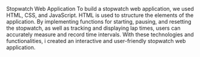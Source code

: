 Stopwatch Web Application
To build a stopwatch web application, we used HTML, CSS, and JavaScript. HTML is used to structure the elements of the application. By implementing functions for starting, pausing, and resetting the stopwatch, as well as tracking and displaying lap times, users can accurately measure and record time intervals. With these technologies and functionalities, i created an interactive and user-friendly stopwatch web application.
